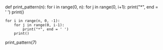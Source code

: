 def print_pattern(n):
    for i in range(0, n):
        for j in range(0, i+1):
            print("*", end = ' ')
        print()

    for i in range(n, 0, -1):
        for j in range(0, i-1):
            print("*", end = ' ')
        print()

print_pattern(7)
